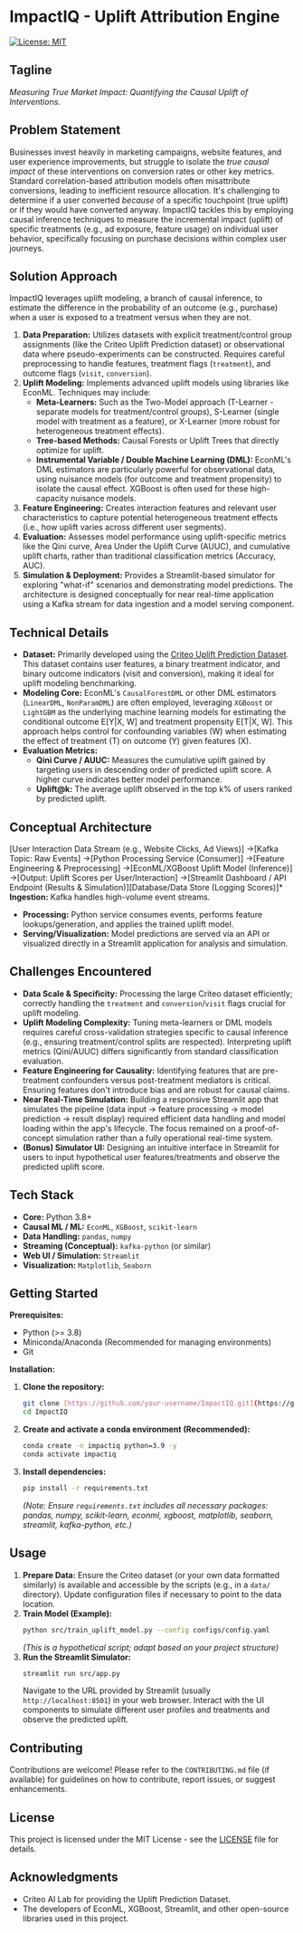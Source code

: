 # ImpactIQ - Uplift Attribution Engine

[![License: MIT](https://img.shields.io/badge/License-MIT-yellow.svg)](https://opensource.org/licenses/MIT)

## Tagline
*Measuring True Market Impact: Quantifying the Causal Uplift of Interventions.*

## Problem Statement
Businesses invest heavily in marketing campaigns, website features, and user experience improvements, but struggle to isolate the *true causal impact* of these interventions on conversion rates or other key metrics. Standard correlation-based attribution models often misattribute conversions, leading to inefficient resource allocation. It's challenging to determine if a user converted *because* of a specific touchpoint (true uplift) or if they would have converted anyway. ImpactIQ tackles this by employing causal inference techniques to measure the incremental impact (uplift) of specific treatments (e.g., ad exposure, feature usage) on individual user behavior, specifically focusing on purchase decisions within complex user journeys.

## Solution Approach
ImpactIQ leverages uplift modeling, a branch of causal inference, to estimate the difference in the probability of an outcome (e.g., purchase) when a user is exposed to a treatment versus when they are not.

1.  **Data Preparation:** Utilizes datasets with explicit treatment/control group assignments (like the Criteo Uplift Prediction dataset) or observational data where pseudo-experiments can be constructed. Requires careful preprocessing to handle features, treatment flags (`treatment`), and outcome flags (`visit`, `conversion`).
2.  **Uplift Modeling:** Implements advanced uplift models using libraries like EconML. Techniques may include:
    * **Meta-Learners:** Such as the Two-Model approach (T-Learner - separate models for treatment/control groups), S-Learner (single model with treatment as a feature), or X-Learner (more robust for heterogeneous treatment effects).
    * **Tree-based Methods:** Causal Forests or Uplift Trees that directly optimize for uplift.
    * **Instrumental Variable / Double Machine Learning (DML):** EconML's DML estimators are particularly powerful for observational data, using nuisance models (for outcome and treatment propensity) to isolate the causal effect. XGBoost is often used for these high-capacity nuisance models.
3.  **Feature Engineering:** Creates interaction features and relevant user characteristics to capture potential heterogeneous treatment effects (i.e., how uplift varies across different user segments).
4.  **Evaluation:** Assesses model performance using uplift-specific metrics like the Qini curve, Area Under the Uplift Curve (AUUC), and cumulative uplift charts, rather than traditional classification metrics (Accuracy, AUC).
5.  **Simulation & Deployment:** Provides a Streamlit-based simulator for exploring "what-if" scenarios and demonstrating model predictions. The architecture is designed conceptually for near real-time application using a Kafka stream for data ingestion and a model serving component.

## Technical Details

* **Dataset:** Primarily developed using the [Criteo Uplift Prediction Dataset](https://ailab.criteo.com/criteo-uplift-prediction-dataset/). This dataset contains user features, a binary treatment indicator, and binary outcome indicators (visit and conversion), making it ideal for uplift modeling benchmarking.
* **Modeling Core:** EconML's `CausalForestDML` or other DML estimators (`LinearDML`, `NonParamDML`) are often employed, leveraging `XGBoost` or `LightGBM` as the underlying machine learning models for estimating the conditional outcome E\[Y|X, W] and treatment propensity E\[T|X, W]. This approach helps control for confounding variables (W) when estimating the effect of treatment (T) on outcome (Y) given features (X).
* **Evaluation Metrics:**
    * **Qini Curve / AUUC:** Measures the cumulative uplift gained by targeting users in descending order of predicted uplift score. A higher curve indicates better model performance.
    * **Uplift@k:** The average uplift observed in the top k% of users ranked by predicted uplift.

## Conceptual Architecture
[User Interaction Data Stream (e.g., Website Clicks, Ad Views)] ->[Kafka Topic: Raw Events] ->[Python Processing Service (Consumer)] ->[Feature Engineering & Preprocessing] ->[EconML/XGBoost Uplift Model (Inference)] ->[Output: Uplift Scores per User/Interaction] ->[Streamlit Dashboard / API Endpoint (Results & Simulation)][Database/Data Store (Logging Scores)]* **Ingestion:** Kafka handles high-volume event streams.
* **Processing:** Python service consumes events, performs feature lookups/generation, and applies the trained uplift model.
* **Serving/Visualization:** Model predictions are served via an API or visualized directly in a Streamlit application for analysis and simulation.

## Challenges Encountered
* **Data Scale & Specificity:** Processing the large Criteo dataset efficiently; correctly handling the `treatment` and `conversion`/`visit` flags crucial for uplift modeling.
* **Uplift Modeling Complexity:** Tuning meta-learners or DML models requires careful cross-validation strategies specific to causal inference (e.g., ensuring treatment/control splits are respected). Interpreting uplift metrics (Qini/AUUC) differs significantly from standard classification evaluation.
* **Feature Engineering for Causality:** Identifying features that are pre-treatment confounders versus post-treatment mediators is critical. Ensuring features don't introduce bias and are robust for causal claims.
* **Near Real-Time Simulation:** Building a responsive Streamlit app that simulates the pipeline (data input -> feature processing -> model prediction -> result display) required efficient data handling and model loading within the app's lifecycle. The focus remained on a proof-of-concept simulation rather than a fully operational real-time system.
* **(Bonus) Simulator UI:** Designing an intuitive interface in Streamlit for users to input hypothetical user features/treatments and observe the predicted uplift score.

## Tech Stack
* **Core:** Python 3.8+
* **Causal ML / ML:** `EconML`, `XGBoost`, `scikit-learn`
* **Data Handling:** `pandas`, `numpy`
* **Streaming (Conceptual):** `kafka-python` (or similar)
* **Web UI / Simulation:** `Streamlit`
* **Visualization:** `Matplotlib`, `Seaborn`

## Getting Started

**Prerequisites:**
* Python (>= 3.8)
* Miniconda/Anaconda (Recommended for managing environments)
* Git

**Installation:**
1.  **Clone the repository:**
    ```bash
    git clone [https://github.com/your-username/ImpactIQ.git](https://github.com/your-username/ImpactIQ.git) # Replace with your repo URL
    cd ImpactIQ
    ```
2.  **Create and activate a conda environment (Recommended):**
    ```bash
    conda create -n impactiq python=3.9 -y
    conda activate impactiq
    ```
3.  **Install dependencies:**
    ```bash
    pip install -r requirements.txt
    ```
    *(Note: Ensure `requirements.txt` includes all necessary packages: pandas, numpy, scikit-learn, econml, xgboost, matplotlib, seaborn, streamlit, kafka-python, etc.)*

## Usage

1.  **Prepare Data:** Ensure the Criteo dataset (or your own data formatted similarly) is available and accessible by the scripts (e.g., in a `data/` directory). Update configuration files if necessary to point to the data location.
2.  **Train Model (Example):**
    ```bash
    python src/train_uplift_model.py --config configs/config.yaml
    ```
    *(This is a hypothetical script; adapt based on your project structure)*
3.  **Run the Streamlit Simulator:**
    ```bash
    streamlit run src/app.py
    ```
    Navigate to the URL provided by Streamlit (usually `http://localhost:8501`) in your web browser. Interact with the UI components to simulate different user profiles and treatments and observe the predicted uplift.

## Contributing
Contributions are welcome! Please refer to the `CONTRIBUTING.md` file (if available) for guidelines on how to contribute, report issues, or suggest enhancements.

## License
This project is licensed under the MIT License - see the [LICENSE](LICENSE) file for details.

## Acknowledgments
* Criteo AI Lab for providing the Uplift Prediction Dataset.
* The developers of EconML, XGBoost, Streamlit, and other open-source libraries used in this project.
